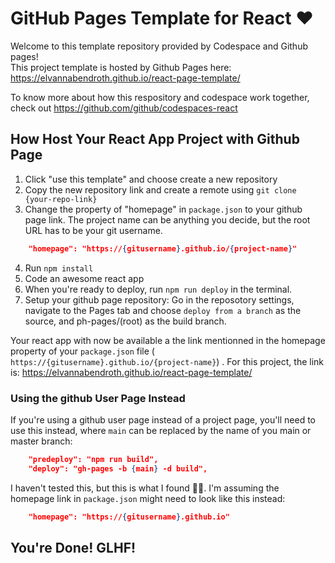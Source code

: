 # GitHub Pages Template for React ♥️

Welcome to this template repository provided by Codespace and Github pages!  
This project template is hosted by Github Pages here: https://elvannabendroth.github.io/react-page-template/

To know more about how this respository and codespace work together, check out https://github.com/github/codespaces-react


## How Host Your React App Project with Github Page

1. Click "use this template" and choose create a new repository
2. Copy the new repository link and create a remote using `git clone {your-repo-link}`
3. Change the property of "homepage" in `package.json` to your github page link.  The project name can be anything you decide, but the root URL has to be your git username.
``` json
    "homepage": "https://{gitusername}.github.io/{project-name}"
```
4. Run `npm install`
5. Code an awesome react app
6. When you're ready to deploy, run `npm run deploy` in the terminal.
7. Setup your github page repository: Go in the reposotory settings, navigate to the Pages tab and choose `deploy from a branch` as the source, and ph-pages/(root) as the build branch.

Your react app with now be available a the link mentionned in the homepage property of your `package.json` file ( `https://{gitusername}.github.io/{project-name}`) .  For this project, the link is: https://elvannabendroth.github.io/react-page-template/

### Using the github User Page Instead

If you're using a github user page instead of a project page, you'll need to use this instead, where `main` can be replaced by the name of you main or master branch:

``` json
    "predeploy": "npm run build",
    "deploy": "gh-pages -b {main} -d build",
```
I haven't tested this, but this is what I found 🤷‍♀️.  I'm assuming the homepage link in `package.json` might need to look like this instead:

``` json
    "homepage": "https://{gitusername}.github.io"
```

## You're Done!  GLHF!
